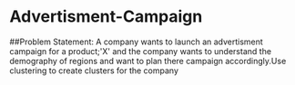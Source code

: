 # Advertisment-Campaign

##Problem Statement:
A company wants to launch an advertisment campaign for a product;'X' and the company wants to understand the demography of regions and want to plan there campaign accordingly.Use clustering to create clusters for the company

